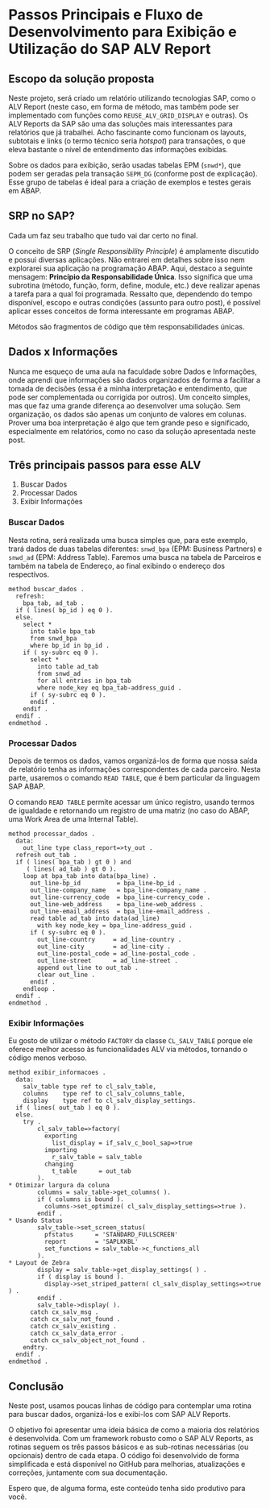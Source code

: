 # Passos Principais e Fluxo de Desenvolvimento para Exibição e Utilização do SAP ALV Report

## Escopo da solução proposta

Neste projeto, será criado um relatório utilizando tecnologias SAP, como o ALV Report (neste caso, em forma de método, mas também pode ser implementado com funções como `REUSE_ALV_GRID_DISPLAY` e outras). Os ALV Reports da SAP são uma das soluções mais interessantes para relatórios que já trabalhei. Acho fascinante como funcionam os layouts, subtotais e links (o termo técnico seria *hotspot*) para transações, o que eleva bastante o nível de entendimento das informações exibidas.

Sobre os dados para exibição, serão usadas tabelas EPM (`snwd*`), que podem ser geradas pela transação `SEPM_DG` (conforme post de explicação). Esse grupo de tabelas é ideal para a criação de exemplos e testes gerais em ABAP.

## SRP no SAP?

Cada um faz seu trabalho que tudo vai dar certo no final.

O conceito de SRP (*Single Responsibility Principle*) é amplamente discutido e possui diversas aplicações. Não entrarei em detalhes sobre isso nem explorarei sua aplicação na programação ABAP. Aqui, destaco a seguinte mensagem: **Princípio da Responsabilidade Única**. Isso significa que uma subrotina (método, função, form, define, module, etc.) deve realizar apenas a tarefa para a qual foi programada. Ressalto que, dependendo do tempo disponível, escopo e outras condições (assunto para outro post), é possível aplicar esses conceitos de forma interessante em programas ABAP.

Métodos são fragmentos de código que têm responsabilidades únicas.

## Dados x Informações

Nunca me esqueço de uma aula na faculdade sobre Dados e Informações, onde aprendi que informações são dados organizados de forma a facilitar a tomada de decisões (essa é a minha interpretação e entendimento, que pode ser complementada ou corrigida por outros). Um conceito simples, mas que faz uma grande diferença ao desenvolver uma solução. Sem organização, os dados são apenas um conjunto de valores em colunas. Prover uma boa interpretação é algo que tem grande peso e significado, especialmente em relatórios, como no caso da solução apresentada neste post.

## Três principais passos para esse ALV

1. Buscar Dados  
2. Processar Dados  
3. Exibir Informações  

### Buscar Dados

Nesta rotina, será realizada uma busca simples que, para este exemplo, trará dados de duas tabelas diferentes: `snwd_bpa` (EPM: Business Partners) e `snwd_ad` (EPM: Address Table). Faremos uma busca na tabela de Parceiros e também na tabela de Endereço, ao final exibindo o endereço dos respectivos.

```abap
method buscar_dados .
  refresh:
    bpa_tab, ad_tab .
  if ( lines( bp_id ) eq 0 ).
  else.
    select *
      into table bpa_tab
      from snwd_bpa
      where bp_id in bp_id .
    if ( sy-subrc eq 0 ).
      select *
        into table ad_tab
        from snwd_ad
        for all entries in bpa_tab
        where node_key eq bpa_tab-address_guid .
      if ( sy-subrc eq 0 ).
      endif .
    endif .
  endif .
endmethod .
```

### Processar Dados

Depois de termos os dados, vamos organizá-los de forma que nossa saída de relatório tenha as informações correspondentes de cada parceiro. Nesta parte, usaremos o comando `READ TABLE`, que é bem particular da linguagem SAP ABAP.

O comando `READ TABLE` permite acessar um único registro, usando termos de igualdade e retornando um registro de uma matriz (no caso do ABAP, uma Work Area de uma Internal Table).

```abap
method processar_dados .
  data:
    out_line type class_report=>ty_out .
  refresh out_tab .
  if ( lines( bpa_tab ) gt 0 ) and
     ( lines( ad_tab ) gt 0 ).
    loop at bpa_tab into data(bpa_line) .
      out_line-bp_id          = bpa_line-bp_id .
      out_line-company_name   = bpa_line-company_name .
      out_line-currency_code  = bpa_line-currency_code .
      out_line-web_address    = bpa_line-web_address .
      out_line-email_address  = bpa_line-email_address .
      read table ad_tab into data(ad_line)
        with key node_key = bpa_line-address_guid .
      if ( sy-subrc eq 0 ).
        out_line-country     = ad_line-country .
        out_line-city        = ad_line-city .
        out_line-postal_code = ad_line-postal_code .
        out_line-street      = ad_line-street .
        append out_line to out_tab .
        clear out_line .
      endif .
    endloop .
  endif .
endmethod .
```

### Exibir Informações

Eu gosto de utilizar o método `FACTORY` da classe `CL_SALV_TABLE` porque ele oferece melhor acesso às funcionalidades ALV via métodos, tornando o código menos verboso.

```abap
method exibir_informacoes .
  data:
    salv_table type ref to cl_salv_table,
    columns    type ref to cl_salv_columns_table,
    display    type ref to cl_salv_display_settings.
  if ( lines( out_tab ) eq 0 ).
  else.
    try .
        cl_salv_table=>factory(
          exporting
            list_display = if_salv_c_bool_sap=>true
          importing
            r_salv_table = salv_table
          changing
            t_table      = out_tab
        ).
* Otimizar largura da coluna
        columns = salv_table->get_columns( ).
        if ( columns is bound ).
          columns->set_optimize( cl_salv_display_settings=>true ).
        endif .
* Usando Status
        salv_table->set_screen_status(
          pfstatus      = 'STANDARD_FULLSCREEN'
          report        = 'SAPLKKBL'
          set_functions = salv_table->c_functions_all
        ).
* Layout de Zebra
        display = salv_table->get_display_settings( ) .
        if ( display is bound ).
          display->set_striped_pattern( cl_salv_display_settings=>true ) .
        endif .
        salv_table->display( ).
      catch cx_salv_msg .
      catch cx_salv_not_found .
      catch cx_salv_existing .
      catch cx_salv_data_error .
      catch cx_salv_object_not_found .
    endtry.
  endif .
endmethod .
```

## Conclusão

Neste post, usamos poucas linhas de código para contemplar uma rotina para buscar dados, organizá-los e exibi-los com SAP ALV Reports.

O objetivo foi apresentar uma ideia básica de como a maioria dos relatórios é desenvolvida. Com um framework robusto como o SAP ALV Reports, as rotinas seguem os três passos básicos e as sub-rotinas necessárias (ou opcionais) dentro de cada etapa. O código foi desenvolvido de forma simplificada e está disponível no GitHub para melhorias, atualizações e correções, juntamente com sua documentação.

Espero que, de alguma forma, este conteúdo tenha sido produtivo para você.


